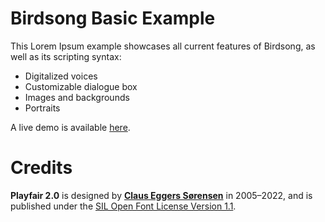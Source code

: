 # Birdsong Basic Example
This Lorem Ipsum example showcases all current features of Birdsong, as well as its scripting syntax:
- Digitalized voices
- Customizable dialogue box
- Images and backgrounds
- Portraits

A live demo is available [here](https://jlvoiseux.github.io/bevy_birdsong_example_basic/).

# Credits
**Playfair 2.0** is designed by **[Claus Eggers Sørensen](http://forthehearts.net/)** in 2005–2022, and is published under the [SIL Open Font License Version 1.1](https://github.com/clauseggers/Playfair-Display/blob/master/OFL.txt).
